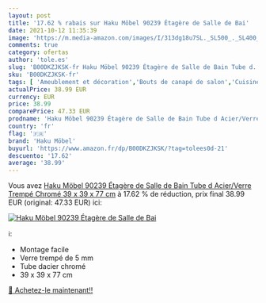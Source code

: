 ```yaml
---
layout: post
title: '17.62 % rabais sur Haku Möbel 90239 Étagère de Salle de Bai'
date: 2021-10-12 11:35:39
image: 'https://m.media-amazon.com/images/I/313dg18u7SL._SL500_._SL400_.jpg'
comments: true
category: ofertas
author: 'tole.es'
slug: 'B00DKZJKSK-fr Haku Möbel 90239 Étagère de Salle de Bain Tube d...'
sku: 'B00DKZJKSK-fr'
tags: [ 'Ameublement et décoration','Bouts de canapé de salon','Cuisine et Maison','Meubles','Meubles de salon','Tables de salon','haku möbel', ]
actualPrice: 38.99 EUR
currency: EUR
price: 38.99
comparePrice: 47.33 EUR
prodname: 'Haku Möbel 90239 Étagère de Salle de Bain Tube d Acier/Verre Trempé Chromé 39 x 39 x 77 cm'
country: 'fr'
flag: '🇫🇷'
brand: 'Haku Möbel'
buyurl: 'https://www.amazon.fr/dp/B00DKZJKSK/?tag=tolees0d-21'
descuento: '17.62'
average: '38.99'
---
```


Vous avez [Haku Möbel 90239 Étagère de Salle de Bain Tube d Acier/Verre Trempé Chromé 39 x 39 x 77 cm](https://www.amazon.fr/dp/B00DKZJKSK/?tag=tolees0d-21)  à  17.62 % de réduction, prix final  38.99 EUR (original: 47.33 EUR) ici:

[![Haku Möbel 90239 Étagère de Salle de Bai](https://m.media-amazon.com/images/I/313dg18u7SL._SL500_._SL400_.jpg)](https://www.amazon.fr/dp/B00DKZJKSK/?tag=tolees0d-21)

ℹ️:

- Montage facile
- Verre trempé de 5 mm
- Tube dacier chromé
- 39 x 39 x 77 cm

[🛒 Achetez-le maintenant!!](https://www.amazon.fr/dp/B00DKZJKSK/?tag=tolees0d-21)
